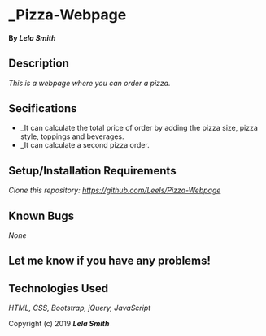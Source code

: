# _Pizza-Webpage

#### By _Lela Smith_

## Description

_This is a webpage where you can order a pizza._

## Secifications

* _It can calculate the total price of order by adding the pizza size, pizza style, toppings and beverages.
* _It can calculate a second pizza order.


## Setup/Installation Requirements

_Clone this repository: https://github.com/Leels/Pizza-Webpage_

## Known Bugs

_None_

## Let me know if you have any problems!

## Technologies Used

_HTML, CSS, Bootstrap, jQuery, JavaScript_


Copyright (c) 2019 **_Lela Smith_**
